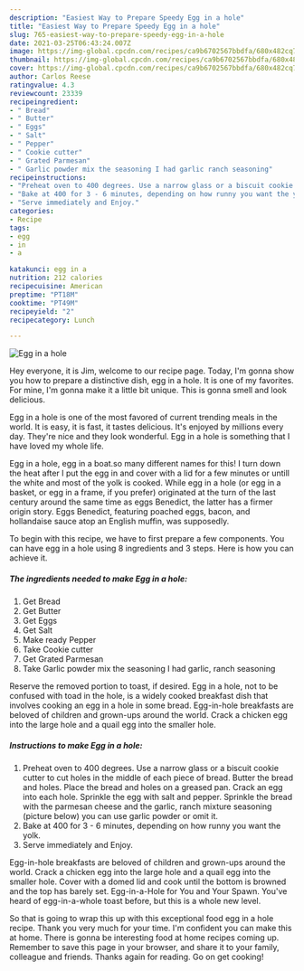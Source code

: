 ```yaml
---
description: "Easiest Way to Prepare Speedy Egg in a hole"
title: "Easiest Way to Prepare Speedy Egg in a hole"
slug: 765-easiest-way-to-prepare-speedy-egg-in-a-hole
date: 2021-03-25T06:43:24.007Z
image: https://img-global.cpcdn.com/recipes/ca9b6702567bbdfa/680x482cq70/egg-in-a-hole-recipe-main-photo.jpg
thumbnail: https://img-global.cpcdn.com/recipes/ca9b6702567bbdfa/680x482cq70/egg-in-a-hole-recipe-main-photo.jpg
cover: https://img-global.cpcdn.com/recipes/ca9b6702567bbdfa/680x482cq70/egg-in-a-hole-recipe-main-photo.jpg
author: Carlos Reese
ratingvalue: 4.3
reviewcount: 23339
recipeingredient:
- " Bread"
- " Butter"
- " Eggs"
- " Salt"
- " Pepper"
- " Cookie cutter"
- " Grated Parmesan"
- " Garlic powder mix the seasoning I had garlic ranch seasoning"
recipeinstructions:
- "Preheat oven to 400 degrees. Use a narrow glass or a biscuit cookie cutter to cut holes in the middle of each piece of bread. Butter the bread and holes. Place the bread and holes on a greased pan. Crack an egg into each hole. Sprinkle the egg with salt and pepper. Sprinkle the bread with the parmesan cheese and the garlic, ranch mixture seasoning (picture below) you can use garlic powder or omit it."
- "Bake at 400 for 3 - 6 minutes, depending on how runny you want the yolk."
- "Serve immediately and Enjoy."
categories:
- Recipe
tags:
- egg
- in
- a

katakunci: egg in a 
nutrition: 212 calories
recipecuisine: American
preptime: "PT18M"
cooktime: "PT49M"
recipeyield: "2"
recipecategory: Lunch

---
```



![Egg in a hole](https://img-global.cpcdn.com/recipes/ca9b6702567bbdfa/680x482cq70/egg-in-a-hole-recipe-main-photo.jpg)

Hey everyone, it is Jim, welcome to our recipe page. Today, I'm gonna show you how to prepare a distinctive dish, egg in a hole. It is one of my favorites. For mine, I'm gonna make it a little bit unique. This is gonna smell and look delicious.

Egg in a hole is one of the most favored of current trending meals in the world. It is easy, it is fast, it tastes delicious. It's enjoyed by millions every day. They're nice and they look wonderful. Egg in a hole is something that I have loved my whole life.

Egg in a hole, egg in a boat.so many different names for this! I turn down the heat after I put the egg in and cover with a lid for a few minutes or untill the white and most of the yolk is cooked. While egg in a hole (or egg in a basket, or egg in a frame, if you prefer) originated at the turn of the last century around the same time as eggs Benedict, the latter has a firmer origin story. Eggs Benedict, featuring poached eggs, bacon, and hollandaise sauce atop an English muffin, was supposedly.


To begin with this recipe, we have to first prepare a few components. You can have egg in a hole using 8 ingredients and 3 steps. Here is how you can achieve it.

<!--inarticleads1-->

##### The ingredients needed to make Egg in a hole:

1. Get  Bread
1. Get  Butter
1. Get  Eggs
1. Get  Salt
1. Make ready  Pepper
1. Take  Cookie cutter
1. Get  Grated Parmesan
1. Take  Garlic powder mix the seasoning I had garlic, ranch seasoning


Reserve the removed portion to toast, if desired. Egg in a hole, not to be confused with toad in the hole, is a widely cooked breakfast dish that involves cooking an egg in a hole in some bread. Egg-in-hole breakfasts are beloved of children and grown-ups around the world. Crack a chicken egg into the large hole and a quail egg into the smaller hole. 

<!--inarticleads2-->

##### Instructions to make Egg in a hole:

1. Preheat oven to 400 degrees. Use a narrow glass or a biscuit cookie cutter to cut holes in the middle of each piece of bread. Butter the bread and holes. Place the bread and holes on a greased pan. Crack an egg into each hole. Sprinkle the egg with salt and pepper. Sprinkle the bread with the parmesan cheese and the garlic, ranch mixture seasoning (picture below) you can use garlic powder or omit it.
1. Bake at 400 for 3 - 6 minutes, depending on how runny you want the yolk.
1. Serve immediately and Enjoy.


Egg-in-hole breakfasts are beloved of children and grown-ups around the world. Crack a chicken egg into the large hole and a quail egg into the smaller hole. Cover with a domed lid and cook until the bottom is browned and the top has barely set. Egg-in-a-Hole for You and Your Spawn. You&#39;ve heard of egg-in-a-whole toast before, but this is a whole new level. 

So that is going to wrap this up with this exceptional food egg in a hole recipe. Thank you very much for your time. I'm confident you can make this at home. There is gonna be interesting food at home recipes coming up. Remember to save this page in your browser, and share it to your family, colleague and friends. Thanks again for reading. Go on get cooking!
